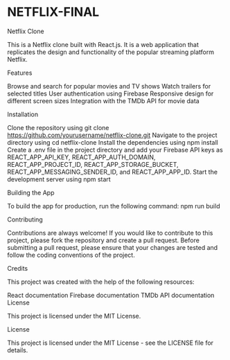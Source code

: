 # NETFLIX-FINAL

Netflix Clone

This is a Netflix clone built with React.js. It is a web application that replicates the design and functionality of the popular streaming platform Netflix.

Features

Browse and search for popular movies and TV shows
Watch trailers for selected titles
User authentication using Firebase
Responsive design for different screen sizes
Integration with the TMDb API for movie data

Installation

Clone the repository using git clone https://github.com/yourusername/netflix-clone.git
Navigate to the project directory using cd netflix-clone
Install the dependencies using npm install
Create a .env file in the project directory and add your Firebase API keys as REACT_APP_API_KEY, REACT_APP_AUTH_DOMAIN, REACT_APP_PROJECT_ID, REACT_APP_STORAGE_BUCKET, REACT_APP_MESSAGING_SENDER_ID, and REACT_APP_APP_ID.
Start the development server using npm start



Building the App

To build the app for production, run the following command:
npm run build







Contributing

Contributions are always welcome! If you would like to contribute to this project, please fork the repository and create a pull request. Before submitting a pull request, please ensure that your changes are tested and follow the coding conventions of the project.



Credits

This project was created with the help of the following resources:

React documentation
Firebase documentation
TMDb API documentation
License

This project is licensed under the MIT License.

License

This project is licensed under the MIT License - see the LICENSE file for details.

